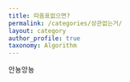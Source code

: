 ```yaml
---
title: 따옴표없으면?
permalink: /categories/상관없는거/
layout: category
author_profile: true
taxonomy: Algorithm
---
```


안뇽앙뇽